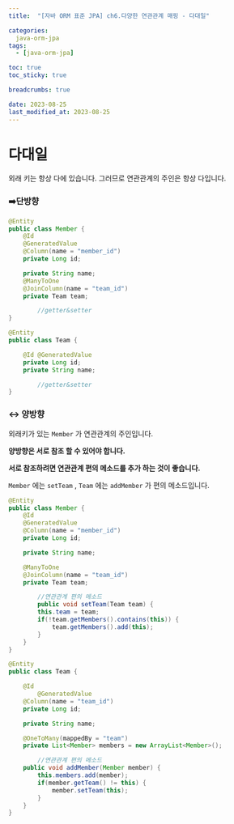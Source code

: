 ```yaml
---
title:  "[자바 ORM 표준 JPA] ch6.다양한 연관관계 매핑 - 다대일"

categories:
  java-orm-jpa
tags:
  - [java-orm-jpa]

toc: true
toc_sticky: true

breadcrumbs: true

date: 2023-08-25
last_modified_at: 2023-08-25
---
```


# 다대일 

외래 키는 항상 다에 있습니다. 그러므로 연관관계의 주인은 항상 다입니다.

### ➡️단방향

```java
@Entity
public class Member {
    @Id
    @GeneratedValue
    @Column(name = "member_id")
    private Long id;

    private String name;
    @ManyToOne
    @JoinColumn(name = "team_id")
    private Team team;

		//getter&setter
}
```

```java
@Entity
public class Team {

    @Id @GeneratedValue
    private Long id;
    private String name;

		//getter&setter
}
```

### ↔️ 양방향

외래키가 있는 `Member` 가 연관관계의 주인입니다.

**양방향은 서로 참조 할 수 있어야 합니다.**

**서로 참조하려면 연관관계 편의 메소드를 추가 하는 것이 좋습니다.**

`Member` 에는 `setTeam` , `Team` 에는 `addMember` 가 편의 메소드입니다.

```java
@Entity
public class Member {
    @Id
    @GeneratedValue
    @Column(name = "member_id")
    private Long id;

    private String name;

    @ManyToOne
    @JoinColumn(name = "team_id")
    private Team team;

		//연관관계 편의 메소드
		public void setTeam(Team team) {
        this.team = team;
        if(!team.getMembers().contains(this)) {
            team.getMembers().add(this);
        }
    }
}
```

```java
@Entity
public class Team {

    @Id 
		@GeneratedValue
    @Column(name = "team_id")
    private Long id;

    private String name;

    @OneToMany(mappedBy = "team")
    private List<Member> members = new ArrayList<Member>();

		//연관관계 편의 메소드
    public void addMember(Member member) {
        this.members.add(member);
        if(member.getTeam() != this) {
            member.setTeam(this);
        }
    }
}
```